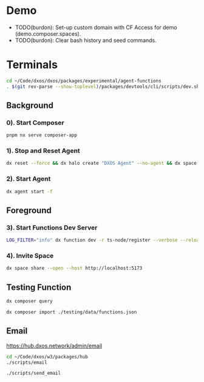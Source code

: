 # Demo

- TODO(burdon): Set-up custom domain with CF Access for demo (demo.composer.spaces).
- TODO(burdon): Clear bash history and seed commands.

# Terminals

```bash
cd ~/Code/dxos/dxos/packages/experimental/agent-functions
. $(git rev-parse --show-toplevel)/packages/devtools/cli/scripts/dev.sh
```

## Background

### 0). Start Composer

```bash
pnpm nx serve composer-app
```

### 1). Stop and Reset Agent

```bash
dx reset --force && dx halo create "DXOS Agent" --no-agent && dx space create --no-agent
```

### 2). Start Agent

```bash
dx agent start -f
```

## Foreground

### 3). Start Functions Dev Server

```bash
LOG_FILTER="info" dx function dev -r ts-node/register --verbose --reload
```

### 4). Invite Space

```bash
dx space share --open --host http://localhost:5173
```

## Testing Function

```bash
dx composer query
```

```bash
dx composer import ./testing/data/functions.json
```

## Email

https://hub.dxos.network/admin/email

```bash
cd ~/Code/dxos/w3/packages/hub
./scripts/email

./scripts/send_email
```
